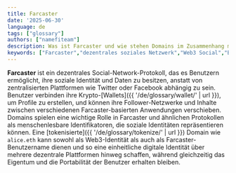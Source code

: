 ```yaml
---
title: Farcaster
date: '2025-06-30'
language: de
tags: ["glossary"]
authors: ["namefiteam"]
description: Was ist Farcaster und wie stehen Domains im Zusammenhang mit dezentralen sozialen Netzwerken?
keywords: ["Farcaster","dezentrales soziales Netzwerk","Web3 Social","Blockchain-Identität","Sozialprotokoll"]
---
```



**Farcaster** ist ein dezentrales Social-Network-Protokoll, das es Benutzern ermöglicht, ihre soziale Identität und Daten zu besitzen, anstatt von zentralisierten Plattformen wie Twitter oder Facebook abhängig zu sein. Benutzer verbinden ihre Krypto-[Wallets]({{ '/de/glossary/wallet/' | url }}), um Profile zu erstellen, und können ihre Follower-Netzwerke und Inhalte zwischen verschiedenen Farcaster-basierten Anwendungen verschieben. Domains spielen eine wichtige Rolle in Farcaster und ähnlichen Protokollen als menschenlesbare Identifikatoren, die soziale Identitäten repräsentieren können. Eine [tokenisierte]({{ '/de/glossary/tokenize/' | url }}) Domain wie `alice.eth` kann sowohl als Web3-Identität als auch als Farcaster-Benutzername dienen und so eine einheitliche digitale Identität über mehrere dezentrale Plattformen hinweg schaffen, während gleichzeitig das Eigentum und die Portabilität der Benutzer erhalten bleiben.